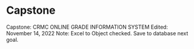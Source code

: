 # Capstone
Capstone: CRMC ONLINE GRADE INFORMATION SYSTEM
Edited: November 14, 2022
Note: Excel to Object checked.
      Save to database next goal.
